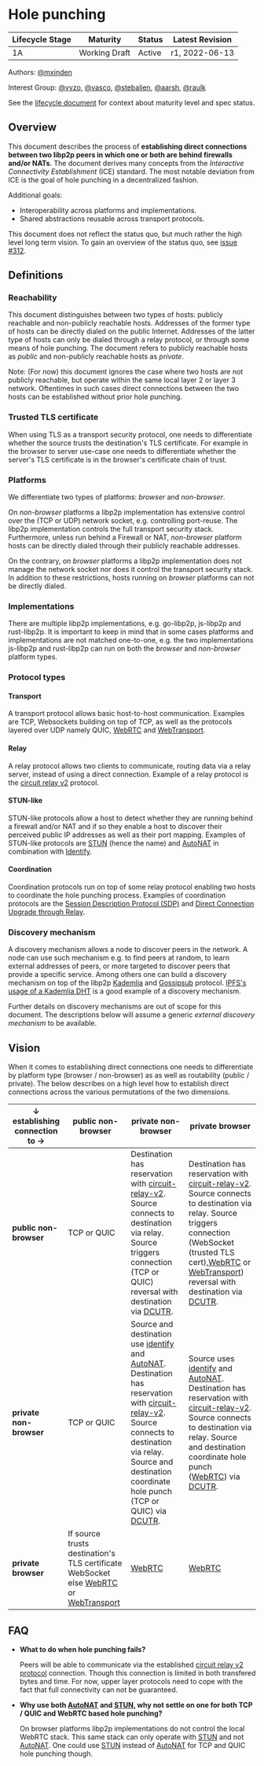 # Hole punching


| Lifecycle Stage | Maturity      | Status | Latest Revision |
|-----------------|---------------|--------|-----------------|
| 1A              | Working Draft | Active | r1, 2022-06-13  |

Authors: [@mxinden]

Interest Group: [@vyzo], [@vasco], [@stebalien], [@aarsh], [@raulk]

[@aarsh]: https://github.com/aarsh
[@mxinden]: https://github.com/mxinden
[@raulk]: https://github.com/raulk
[@stebalien]: https://github.com/stebalien
[@vasco]: https://github.com/vasco
[@vyzo]: https://github.com/vyzo

See the [lifecycle document][lifecycle-spec] for context about maturity level
and spec status.

[lifecycle-spec]: https://github.com/libp2p/specs/blob/master/00-framework-01-spec-lifecycle.md

## Overview

This document describes the process of **establishing direct connections between
two libp2p peers in which one or both are behind firewalls and/or NATs**. The
document derives many concepts from the _Interactive Connectivity Establishment_
(ICE) standard. The most notable deviation from ICE is the goal of hole punching
in a decentralized fashion.

Additional goals:
- Interoperability across platforms and implementations.
- Shared abstractions reusable across transport protocols.

This document does not reflect the status quo, but much rather the high level
long term vision. To gain an overview of the status quo, see [issue #312].

[issue #312]: https://github.com/libp2p/specs/issues/312

## Definitions

### Reachability

This document distinguishes between two types of hosts: publicly reachable and
non-publicly reachable hosts. Addresses of the former type of hosts can be
directly dialed on the public Internet. Addresses of the latter type of hosts
can only be dialed through a relay protocol, or through some means of hole
punching. The document refers to publicly reachable hosts as _public_ and
non-publicly reachable hosts as _private_.

Note: (For now) this document ignores the case where two hosts are not publicly
reachable, but operate within the same local layer 2 or layer 3 network.
Oftentimes in such cases direct connections between the two hosts can be
established without prior hole punching.

### Trusted TLS certificate

When using TLS as a transport security protocol, one needs to differentiate
whether the source trusts the destination's TLS certificate. For example in the
browser to server use-case one needs to differentiate whether the server's TLS
certificate is in the browser's certificate chain of trust.

### Platforms

We differentiate two types of platforms: _browser_ and _non-browser_.

On _non-browser_ platforms a libp2p implementation has extensive control over
the (TCP or UDP) network socket, e.g. controlling port-reuse. The libp2p
implementation controls the full transport security stack. Furthermore, unless
run behind a Firewall or NAT, _non-browser_ platform hosts can be directly
dialed through their publicly reachable addresses.

On the contrary, on _browser_ platforms a libp2p implementation does not manage the
network socket nor does it control the transport security stack. In addition to
these restrictions, hosts running on _browser_ platforms can not be directly
dialed.

### Implementations

There are multiple libp2p implementations, e.g. go-libp2p, js-libp2p and
rust-libp2p. It is important to keep in mind that in some cases platforms and
implementations are not matched one-to-one, e.g. the two implementations
js-libp2p and rust-libp2p can run on both the _browser_ and _non-browser_
platform types.

### Protocol types

#### Transport

A transport protocol allows basic host-to-host communication. Examples are TCP,
Websockets building on top of TCP, as well as the protocols layered over UDP
namely QUIC, [WebRTC] and [WebTransport].

#### Relay

A relay protocol allows two clients to communicate, routing data via a relay
server, instead of using a direct connection. Example of a relay protocol is the
[circuit relay v2][circuit-relay-v2] protocol.

#### STUN-like

STUN-like protocols allow a host to detect whether they are running behind a
firewall and/or NAT and if so they enable a host to discover their perceived
public IP addresses as well as their port mapping. Examples of STUN-like
protocols are [STUN] (hence the name) and [AutoNAT] in combination with
[Identify].

#### Coordination

Coordination protocols run on top of some relay protocol enabling two hosts to
coordinate the hole punching process. Examples of coordination protocols are the
[Session Description Protocol (SDP)][SDP] and [Direct Connection Upgrade through
Relay][DCUTR].

### Discovery mechanism

A discovery mechanism allows a node to discover peers in the network. A node can
use such mechanism e.g. to find peers at random, to learn external addresses of
peers, or more targeted to discover peers that provide a specific service. Among
others one can build a discovery mechanism on top of the libp2p [Kademlia] and
[Gossipsub] protocol. [IPFS's usage of a Kademlia DHT][ipfs-kademlia] is a
good example of a discovery mechanism.

Further details on discovery mechanisms are out of scope for this document. The
descriptions below will assume a generic _external discovery mechanism_ to be
available.

## Vision

When it comes to establishing direct connections one needs to differentiate by
platform type (browser / non-browser) as as well as routability (public /
private). The below describes on a high level how to establish direct
connections across the various permutations of the two dimensions.

| ↓ establishing connection to → | public non-browser                                                                       | private non-browser                                                                                                                                                                                                         | private browser                                                                                                                                                                                                            |
|--------------------------------|------------------------------------------------------------------------------------------|-----------------------------------------------------------------------------------------------------------------------------------------------------------------------------------------------------------------------------|----------------------------------------------------------------------------------------------------------------------------------------------------------------------------------------------------------------------------|
| **public non-browser**         | TCP or QUIC                                                                              | Destination has reservation with [circuit-relay-v2]. Source connects to destination via relay. Source triggers connection (TCP or QUIC) reversal with destination via [DCUTR].                                              | Destination has reservation with [circuit-relay-v2]. Source connects to destination via relay. Source triggers connection (WebSocket (trusted TLS cert),[WebRTC] or [WebTransport]) reversal with destination via [DCUTR]. |
| **private non-browser**        | TCP or QUIC                                                                              | Source and destination use [identify] and [AutoNAT]. Destination has reservation with [circuit-relay-v2]. Source connects to destination via relay. Source and destination coordinate hole punch (TCP or QUIC) via [DCUTR]. | Source uses [identify] and [AutoNAT]. Destination has reservation with [circuit-relay-v2]. Source connects to destination via relay. Source and destination coordinate hole punch ([WebRTC]) via [DCUTR].                  |
| **private browser**            | If source trusts destination's TLS certificate WebSocket else [WebRTC] or [WebTransport] | [WebRTC]                                                                                                                                                                                                                    | [WebRTC]                                                                                                                                                                                                                   |

## FAQ

- **What to do when hole punching fails?**

  Peers will be able to communicate via the established [circuit relay v2
  protocol][circuit-relay-v2] connection. Though this connection is limited in
  both transfered bytes and time. For now, upper layer protocols need to cope
  with the fact that full connectivity can not be guaranteed.

- **Why use both [AutoNAT] and [STUN], why not settle on one for both TCP / QUIC
  and WebRTC based hole punching?**
  
  On browser platforms libp2p implementations do not control the local WebRTC
  stack. This same stack can only operate with [STUN] and not [AutoNAT]. One
  could use [STUN] instead of [AutoNAT] for TCP and QUIC hole punching though.

[TURN]: https://en.wikipedia.org/wiki/Traversal_Using_Relays_around_NAT
[STUN]: https://en.wikipedia.org/wiki/STUN
[AutoNAT]: https://github.com/libp2p/specs/issues/180
[Identify]: ../identify/README.md
[SDP]: https://en.wikipedia.org/wiki/Session_Description_Protocol
[circuit-relay-v2]: https://github.com/libp2p/specs/blob/master/relay/circuit-v2.md
[DCUTR]: https://github.com/libp2p/specs/pull/173
[ipfs-kademlia]: https://docs.ipfs.io/concepts/dht/
[Kademlia]: https://github.com/libp2p/specs/blob/master/kad-dht/README.md
[Gossipsub]: ../pubsub/gossipsub/README.md
[WebRTC]: https://github.com/libp2p/specs/issues/220
[WebTransport]: https://github.com/libp2p/specs/pull/404
